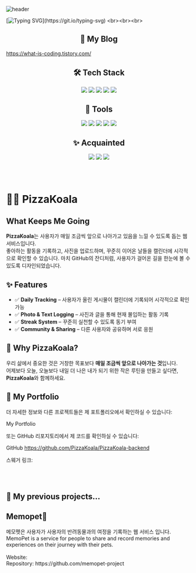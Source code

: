 ![header](https://capsule-render.vercel.app/api?type=waving&height=200&color=gradient&text=Lazyshu's%20Meepy%20day.)

[![Typing SVG](https://readme-typing-svg.demolab.com?font=Fira+Code&pause=1000&color=156E00&random=false&width=435&lines=Welcome+to+my+page!+what+a+Meepy+day;------------------------------+Meep!)](https://git.io/typing-svg)
<br><br><br>

## **<div align="center">📌 My Blog </div>** 
https://what-is-coding.tistory.com/


## **<div align="center">🛠 Tech Stack</div>**

<div align="center">
  <img src="https://img.shields.io/badge/Java-007396?style=for-the-badge&logo=java&logoColor=white" />
  <img src="https://img.shields.io/badge/SpringBoot-6DB33F?style=for-the-badge&logo=springboot&logoColor=white" />
  <img src="https://img.shields.io/badge/MySQL-4479A1?style=for-the-badge&logo=mysql&logoColor=white" />
  <img src="https://img.shields.io/badge/SpringSecurity-6DB33F?style=for-the-badge&logo=springsecurity&logoColor=white" />
  <img src="https://img.shields.io/badge/AWS-232F3E?style=for-the-badge&logo=amazonaws&logoColor=white" />
</div>

## **<div align="center">🔧 Tools</div>**

<div align="center">
  <img src="https://img.shields.io/badge/ERDCloud-6DB33F?style=for-the-badge&logo=ERDCloud&logoColor=white" />
  <img src="https://img.shields.io/badge/Postman-FF6C37?style=for-the-badge&logo=postman&logoColor=white" />
  <img src="https://img.shields.io/badge/Swagger-85EA2D?style=for-the-badge&logo=swagger&logoColor=black" />
  <img src="https://img.shields.io/badge/GitHub Actions-2088FF?style=for-the-badge&logo=github-actions&logoColor=white" />
  <img src="https://img.shields.io/badge/Git-F05032?style=for-the-badge&logo=git&logoColor=white" />
</div>

## **<div align="center">✨ Acquainted</div>**

<div align="center">
  <img src="https://img.shields.io/badge/javascript-F7DF1E?style=for-the-badge&logo=javascript&logoColor=black" />
  <img src="https://img.shields.io/badge/css-1572B6?style=for-the-badge&logo=css3&logoColor=white" />
  <img src="https://img.shields.io/badge/html5-E34F26?style=for-the-badge&logo=html5&logoColor=white" />
</div>

 <br><br>


# 🍕🐨 PizzaKoala

## **What Keeps Me Going**

**PizzaKoala**는 사용자가 매일 조금씩 앞으로 나아가고 있음을 느낄 수 있도록 돕는 웹 서비스입니다.  
좋아하는 활동을 기록하고, 사진을 업로드하며, 꾸준히 이어온 날들을 캘린더에 시각적으로 확인할 수 있습니다. 마치 GitHub의 잔디처럼, 사용자가 걸어온 길을 한눈에 볼 수 있도록 디자인되었습니다.

## **✨ Features**

- ✅ **Daily Tracking** – 사용자가 올린 게시물이 캘린더에 기록되어 시각적으로 확인 가능  
- ✅ **Photo & Text Logging** – 사진과 글을 통해 현재 몰입하는 활동 기록  
- ✅ **Streak System** – 꾸준히 실천할 수 있도록 동기 부여  
- ✅ **Community & Sharing** – 다른 사용자와 공유하며 서로 응원  

## **🚀 Why PizzaKoala?**

우리 삶에서 중요한 것은 거창한 목표보다 **매일 조금씩 앞으로 나아가는 것**입니다.  
어제보다 오늘, 오늘보다 내일 더 나은 내가 되기 위한 작은 루틴을 만들고 싶다면, **PizzaKoala**와 함께하세요.  

## **👾 My Portfolio**

더 자세한 정보와 다른 프로젝트들은 제 포트폴리오에서 확인하실 수 있습니다:

My Portfolio

또는 GitHub 리포지토리에서 제 코드를 확인하실 수 있습니다: 

GitHub https://github.com/PizzaKoala/PizzaKoala-backend

스웨거 링크:




<br><br>
## 🌱 My previous projects...
 <h2>Memopet🐶</h2> 
  메모펫은 사용자가 사용자의 반려동물과의 여정을 기록하는 웹 서비스 입니다. <br>
 MemoPet is a service for people to share and record memories and experiences on their journey with their pets.<br>
<br>
 Website: <br>
 Repository: https://github.com/memopet-project 
 
 


<!--
**lazyshu/lazyshu** is a ✨ _special_ ✨ repository because its `README.md` (this file) appears on your GitHub profile.

Here are some ideas to get you started:

- 🔭 I’m currently working on ...
- 🌱 I’m currently learning ...
- 👯 I’m looking to collaborate on ...
- 🤔 I’m looking for help with ...
- 💬 Ask me about ...
- 📫 How to reach me: ...
- 😄 Pronouns: ...
- ⚡ Fun fact: ...
-->
